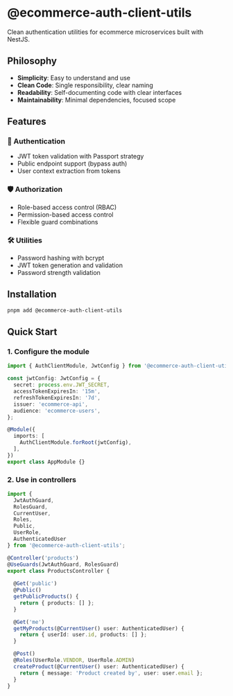 # @ecommerce-auth-client-utils

Clean authentication utilities for ecommerce microservices built with NestJS.

## Philosophy

- **Simplicity**: Easy to understand and use
- **Clean Code**: Single responsibility, clear naming
- **Readability**: Self-documenting code with clear interfaces  
- **Maintainability**: Minimal dependencies, focused scope

## Features

### 🔐 Authentication
- JWT token validation with Passport strategy
- Public endpoint support (bypass auth)
- User context extraction from tokens

### 🛡️ Authorization  
- Role-based access control (RBAC)
- Permission-based access control
- Flexible guard combinations

### 🛠️ Utilities
- Password hashing with bcrypt
- JWT token generation and validation
- Password strength validation

## Installation

```bash
pnpm add @ecommerce-auth-client-utils
```

## Quick Start

### 1. Configure the module

```typescript
import { AuthClientModule, JwtConfig } from '@ecommerce-auth-client-utils';

const jwtConfig: JwtConfig = {
  secret: process.env.JWT_SECRET,
  accessTokenExpiresIn: '15m',
  refreshTokenExpiresIn: '7d',
  issuer: 'ecommerce-api',
  audience: 'ecommerce-users',
};

@Module({
  imports: [
    AuthClientModule.forRoot(jwtConfig),
  ],
})
export class AppModule {}
```

### 2. Use in controllers

```typescript
import { 
  JwtAuthGuard, 
  RolesGuard, 
  CurrentUser, 
  Roles, 
  Public,
  UserRole,
  AuthenticatedUser 
} from '@ecommerce-auth-client-utils';

@Controller('products')
@UseGuards(JwtAuthGuard, RolesGuard)
export class ProductsController {
  
  @Get('public')
  @Public()
  getPublicProducts() {
    return { products: [] };
  }

  @Get('me')
  getMyProducts(@CurrentUser() user: AuthenticatedUser) {
    return { userId: user.id, products: [] };
  }

  @Post()
  @Roles(UserRole.VENDOR, UserRole.ADMIN)
  createProduct(@CurrentUser() user: AuthenticatedUser) {
    return { message: 'Product created by', user: user.email };
  }
}
```